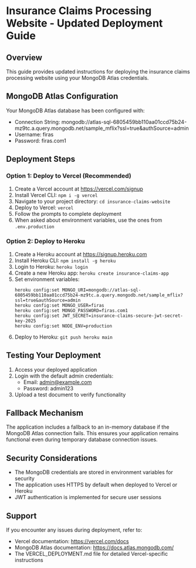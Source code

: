 # Insurance Claims Processing Website - Updated Deployment Guide

## Overview
This guide provides updated instructions for deploying the insurance claims processing website using your MongoDB Atlas credentials.

## MongoDB Atlas Configuration
Your MongoDB Atlas database has been configured with:
- Connection String: mongodb://atlas-sql-6805459bb110aa01ccd75b24-mz9tc.a.query.mongodb.net/sample_mflix?ssl=true&authSource=admin
- Username: firas
- Password: firas.com1

## Deployment Steps

### Option 1: Deploy to Vercel (Recommended)
1. Create a Vercel account at https://vercel.com/signup
2. Install Vercel CLI: `npm i -g vercel`
3. Navigate to your project directory: `cd insurance-claims-website`
4. Deploy to Vercel: `vercel`
5. Follow the prompts to complete deployment
6. When asked about environment variables, use the ones from `.env.production`

### Option 2: Deploy to Heroku
1. Create a Heroku account at https://signup.heroku.com
2. Install Heroku CLI: `npm install -g heroku`
3. Login to Heroku: `heroku login`
4. Create a new Heroku app: `heroku create insurance-claims-app`
5. Set environment variables:
   ```
   heroku config:set MONGO_URI=mongodb://atlas-sql-6805459bb110aa01ccd75b24-mz9tc.a.query.mongodb.net/sample_mflix?ssl=true&authSource=admin
   heroku config:set MONGO_USER=firas
   heroku config:set MONGO_PASSWORD=firas.com1
   heroku config:set JWT_SECRET=insurance-claims-secure-jwt-secret-key-2025
   heroku config:set NODE_ENV=production
   ```
6. Deploy to Heroku: `git push heroku main`

## Testing Your Deployment
1. Access your deployed application
2. Login with the default admin credentials:
   - Email: admin@example.com
   - Password: admin123
3. Upload a test document to verify functionality

## Fallback Mechanism
The application includes a fallback to an in-memory database if the MongoDB Atlas connection fails. This ensures your application remains functional even during temporary database connection issues.

## Security Considerations
- The MongoDB credentials are stored in environment variables for security
- The application uses HTTPS by default when deployed to Vercel or Heroku
- JWT authentication is implemented for secure user sessions

## Support
If you encounter any issues during deployment, refer to:
- Vercel documentation: https://vercel.com/docs
- MongoDB Atlas documentation: https://docs.atlas.mongodb.com/
- The VERCEL_DEPLOYMENT.md file for detailed Vercel-specific instructions
